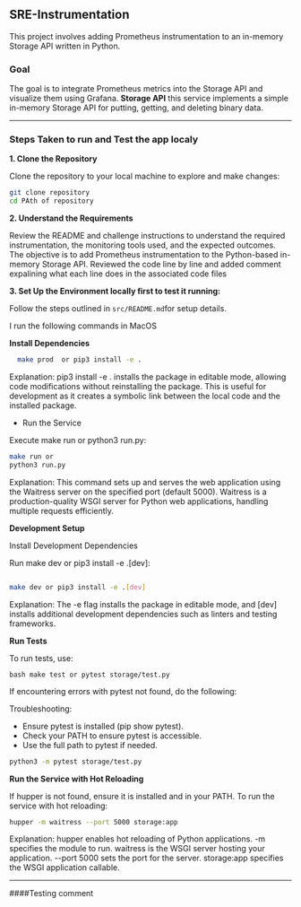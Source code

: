 ## SRE-Instrumentation

This project involves adding Prometheus instrumentation to an in-memory Storage API written in Python.

### Goal

The goal is to integrate Prometheus metrics into the Storage API and visualize them using Grafana. **Storage API** this service implements a simple in-memory Storage API for putting, getting, and deleting binary data. 

---

### Steps Taken to run and Test the app localy

**1. Clone the Repository**

Clone the repository to your local machine to explore and make changes:

```bash
git clone repository
cd PAth of repository
```



**2. Understand the Requirements**

Review the README and challenge instructions to understand the required instrumentation, the monitoring tools used, and the expected outcomes. The objective is to add Prometheus instrumentation to the Python-based in-memory Storage API.
Reviewed the code line by line and added comment expalining what each line does in the associated code files


**3. Set Up the Environment locally first to test it running:** 

Follow the steps outlined in `src/README.md`for setup details.

I run the following commands in MacOS



**Install Dependencies**


 ```bash
   make prod  or pip3 install -e . 
```
 Explanation: pip3 install -e . installs the package in editable mode, allowing code modifications without reinstalling the package. This is useful for development as it creates a symbolic link between the local code and the installed package.


* Run the Service

Execute make run or python3 run.py:

```bash
make run or
python3 run.py
```
Explanation: This command sets up and serves the web application using the Waitress server on the specified port (default 5000). Waitress is a production-quality WSGI server for Python web applications, handling multiple requests efficiently.


**Development Setup**

Install Development Dependencies

Run make dev or pip3 install -e .[dev]:

```bash

make dev or pip3 install -e .[dev]
```

Explanation: The -e flag installs the package in editable mode, and [dev] installs additional development dependencies such as linters and testing frameworks.

**Run Tests**

To run tests, use:


```bash make test or pytest storage/test.py ```

If encountering errors with pytest not found, do the following:

Troubleshooting:
- Ensure pytest is installed (pip show pytest).
- Check your PATH to ensure pytest is accessible.
- Use the full path to pytest if needed. 
```bash 
python3 -m pytest storage/test.py
```

**Run the Service with Hot Reloading**

If hupper is not found, ensure it is installed and in your PATH. To run the service with hot reloading:


```bash
hupper -m waitress --port 5000 storage:app
````

Explanation: hupper enables hot reloading of Python applications.
-m specifies the module to run.
waitress is the WSGI server hosting your application.
--port 5000 sets the port for the server.
storage:app specifies the WSGI application callable.

---

####Testing comment



























